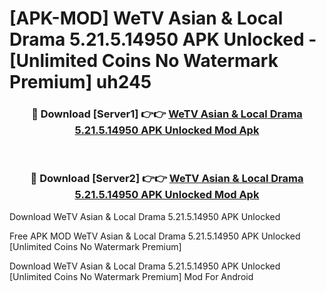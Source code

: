 # [APK-MOD] WeTV  Asian & Local Drama 5.21.5.14950 APK Unlocked - [Unlimited Coins No Watermark Premium] uh245



<div align="center">
<h3>🔴 Download [Server1] 👉👉 <a href="https://momento.my/?title=WeTV__Asian_&_Local_Drama_5.21.5.14950_APK_Unlocked">WeTV  Asian & Local Drama 5.21.5.14950 APK Unlocked Mod Apk</a></h3><br>

<h3>🔴 Download [Server2] 👉👉 <a href="https://momento.my/?title=WeTV__Asian_&_Local_Drama_5.21.5.14950_APK_Unlocked">WeTV  Asian & Local Drama 5.21.5.14950 APK Unlocked Mod Apk</a></h3>
</div>



Download WeTV  Asian & Local Drama 5.21.5.14950 APK Unlocked 

Free APK MOD WeTV  Asian & Local Drama 5.21.5.14950 APK Unlocked [Unlimited Coins No Watermark Premium]

Download WeTV  Asian & Local Drama 5.21.5.14950 APK Unlocked [Unlimited Coins No Watermark Premium] Mod For Android
